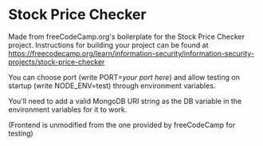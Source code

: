 # Stock Price Checker

Made from freeCodeCamp.org's boilerplate for the Stock Price Checker project. Instructions for building your project can be found at https://freecodecamp.org/learn/information-security/information-security-projects/stock-price-checker

You can choose port (write PORT=*your port here*) and allow testing on startup (write NODE_ENV=test) through environment variables.

You'll need to add a valid MongoDB URI string as the DB variable in the environment variables for it to work.

(Frontend is unmodified from the one provided by freeCodeCamp for testing)